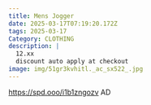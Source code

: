 ```yaml
---
title: Mens Jogger
date: 2025-03-17T07:19:20.172Z
tags: 2025-03-17
Category: CLOTHING
description: |
  12.xx
  discount auto apply at checkout 
image: img/51gr3kvhitl._ac_sx522_.jpg
---
```

 https://spd.ooo/i1b1zngozv
AD